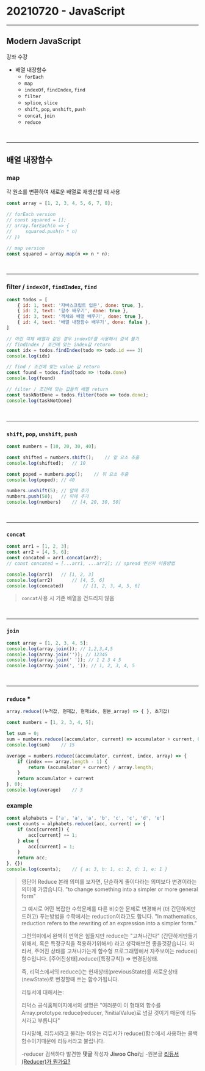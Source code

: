 # 20210720 - JavaScript

---

## Modern JavaScript

강좌 수강

- 배열 내장함수
  - `forEach`
  - `map`
  - `indexOf`, `findIndex`, `find`
  - `filter` 
  - `splice`, `slice`
  - `shift`, `pop`, `unshift`, `push`
  - `concat`, `join`
  - `reduce`

<br>

---

## 배열 내장함수

### map

각 원소를 변환하여 새로운 배열로 재생산할 때 사용

```javascript
const array = [1, 2, 3, 4, 5, 6, 7, 8];

// forEach version
// const squared = [];
// array.forEach(n => {
//     squared.push(n * n)
// })

// map version
const squared = array.map(n => n * n);
```



<br>

---

### filter / `indexOf`, `findIndex`, `find`

```javascript
const todos = [
    { id: 1, text: '자바스크립트 입문', done: true, },
    { id: 2, text: '함수 배우기', done: true },
    { id: 3, text: '객체와 배열 배우기', done: true },
    { id: 4, text: '배열 내장함수 배우기', done: false },
]

// 이런 객체 배열과 같은 경우 indexOf를 사용해서 검색 불가
// findIndex / 조건에 맞는 index값 return
const idx = todos.findIndex(todo => todo.id === 3)
console.log(idx)

// find / 조건에 맞는 value 값 return
const found = todos.find(todo => !todo.done)
console.log(found)

// filter / 조건에 맞는 값들의 배열 return
const taskNotDone = todos.filter(todo => todo.done);
console.log(taskNotDone)
```



<br>

---

### `shift`, `pop`, `unshift`, `push`

```javascript
const numbers = [10, 20, 30, 40];

const shifted = numbers.shift();    // 앞 요소 추출
console.log(shifted);   // 10

const poped = numbers.pop();    // 뒤 요소 추출
console.log(poped); // 40

numbers.unshift(5); // 앞에 추가
numbers.push(50);   // 뒤에 추가
console.log(numbers)    // [4, 20, 30, 50]
```



<br>

---

### `concat`

```javascript
const arr1 = [1, 2, 3];
const arr2 = [4, 5, 6];
const concated = arr1.concat(arr2);
// const concated = [...arr1, ...arr2]; // spread 연산자 이용방법

console.log(arr1)   // [1, 2, 3]
console.log(arr2)		// [4, 5, 6]
console.log(concated)		// [1, 2, 3, 4, 5, 6]
```

> `concat`사용 시 기존 배열을 건드리지 않음



<br>

---

### `join`

```javascript
const array = [1, 2, 3, 4, 5];
console.log(array.join()); // 1,2,3,4,5
console.log(array.join('')); // 12345
console.log(array.join(' ')); // 1 2 3 4 5
console.log(array.join(', ')); // 1, 2, 3, 4, 5
```





<br>

---

### `reduce` *

```javascript
array.reduce((누적값, 현재값, 현재idx, 원본_array) => { }, 초기값)
```



```javascript
const numbers = [1, 2, 3, 4, 5];

let sum = 0;
sum = numbers.reduce((accumulator, current) => accumulator + current, 0);
console.log(sum)	// 15

average = numbers.reduce((accumulator, current, index, array) => {
    if (index === array.length - 1) {
        return (accumulator + current) / array.length;
    }
    return accumulator + current
}, 0);
console.log(average)	// 3
```



### example

```javascript
const alphabets = ['a', 'a', 'a', 'b', 'c', 'c', 'd', 'e']
const counts = alphabets.reduce((acc, current) => {
    if (acc[current]) {
        acc[current] += 1;
    } else {
        acc[current] = 1;
    }
    return acc;
}, {})
console.log(counts);	// { a: 3, b: 1, c: 2, d: 1, e: 1 }
```

> 영단어 Reduce 본래 의미를 보자면,
> 단순하게 줄이다라는 의미보다 변경이라는 의미에 가깝습니다.
> "to change something into a simpler or more general form"
>
> 그 예시로 어떤 복잡한 수학문제를 다른 비슷한 문제로 변경해서 (더 간단하게만드려고) 푸는방법을 수학에서는 reduction이라고도 합니다.
> "In mathematics, reduction refers to the rewriting of an expression into a simpler form."
>
> 그런의미에서 완벽히 번역은 힘들지만 reduce는 "고쳐나간다" (간단하게만들기위해서, 혹은 특정규칙을 적용하기위해서) 라고 생각해보면 좋을것같습니다. 따라서, 주어진 상태를 고쳐나가는게 함수형 프로그래밍에서 자주보이는 reduce()함수입니다. [주어진상태].reduce([특정규칙]) => 변경된상태.
>
> 즉, 리덕스에서의 reduce()는 현재상태(previousState)를 새로운상태(newState)로 변경할때 쓰는 함수가됩니다.
>
> 리듀서에 대해서는:
>
> 리덕스 공식홈페이지에서의 설명은
> "여러분이 이 형태의 함수를 Array.prototype.reduce(reducer, ?initialValue)로 넘길 것이기 때문에 리듀서라고 부릅니다"
>
> 다시말해, 리듀서라고 불리는 이유는 리듀서가 reduce()함수에서 사용하는 콜백함수이기때문에 리듀서라고 불립니다.
>
>  -reducer 검색하다 발견한 **댓글** 작성자 **Jiwoo Choi**님 -원본글 [리듀서(Reducer)가 뭔가요?](https://devlog.jwgo.kr/2018/08/23/redux-which-is-weird-term/)


